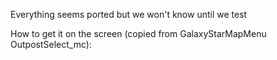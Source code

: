 Everything seems ported but we won't know until we test

How to get it on the screen (copied from GalaxyStarMapMenu OutpostSelect_mc):


